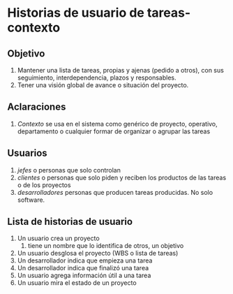 # Historias de usuario de tareas-contexto

## Objetivo

   1. Mantener una lista de tareas, propias y ajenas (pedido a otros), con sus seguimiento, interdependencia, plazos y responsables.
   2. Tener una visión global de avance o situación del proyecto. 

## Aclaraciones

   1. *Contexto* se usa en el sistema como genérico de proyecto, operativo, departamento o cualquier formar de organizar o agrupar las tareas

## Usuarios

   1. *jefes* o personas que solo controlan
   2. *clientes* o personas que solo piden y reciben los productos de las tareas o de los proyectos
   3. *desarrolladores* personas que producen tareas producidas. No solo software. 

## Lista de historias de usuario

   1. Un usuario crea un proyecto 
      1. tiene un nombre que lo identifica de otros, un objetivo
   2. Un usuario desglosa el proyecto (WBS o lista de tareas)
   3. Un desarrollador indica que empieza una tarea
   4. Un desarrollador indica que finalizó una tarea
   5. Un usuario agrega información útil a una tarea
   6. Un usuario mira el estado de un proyecto
